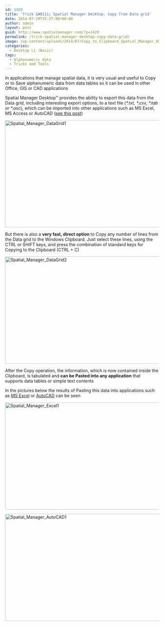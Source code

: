 ```yaml
---
id: 1420
title: 'Trick &#8211; Spatial Manager Desktop. Copy from Data grid'
date: 2014-07-29T15:27:00+00:00
author: admin
layout: post
guid: http://www.spatialmanager.com/?p=1420
permalink: /trick-spatial-manager-desktop-copy-data-grid/
image: /wp-content/uploads/2014/07/Copy_to_Clipboard_Spatial_Manager_85.png
categories:
  - Desktop L1 (Basic)
tags:
  - Alphanumeric data
  - Tricks and Tools
---
```

In applications that manage spatial data, it is very usual and useful to Copy or to Save alphanumeric data from data tables so it can be used in other Office, GIS or CAD applications<!--more-->

Spatial Manager Desktop™ provides the ability to export this data from the Data grid, including interesting export options, to a text file (_\*.txt, \*.csv, \*.tab or \*.asc_), which can be imported into other applications such as MS Excel, MS Access or AutoCAD (<a title="Export alphanumeric data from spatial tables" href="http://www.spatialmanager.com/export-alphanumeric-data-spatial-tables/" target="_blank" rel="nofollow">see this post</a>)

<a href="http://www.spatialmanager.com/wp-content/uploads/2014/07/Spatial_Manager_DataGrid1.png" target="_blank" rel="nofollow"><img src="http://www.spatialmanager.com/wp-content/uploads/2014/07/Spatial_Manager_DataGrid1-1024x576.png" alt="Spatial_Manager_DataGrid1" width="625" height="351" srcset="http://www.spatialmanager.com/wp-content/uploads/2014/07/Spatial_Manager_DataGrid1-1024x576.png 1024w, http://www.spatialmanager.com/wp-content/uploads/2014/07/Spatial_Manager_DataGrid1-300x168.png 300w, http://www.spatialmanager.com/wp-content/uploads/2014/07/Spatial_Manager_DataGrid1-624x351.png 624w, http://www.spatialmanager.com/wp-content/uploads/2014/07/Spatial_Manager_DataGrid1.png 1280w" sizes="(max-width: 625px) 100vw, 625px" /></a>

But there is also a **very fast, direct option** to Copy any number of lines from the Data grid to the Windows Clipboard. Just select these lines, using the CTRL or SHIFT keys, and press the combination of standard keys for Copying to the Clipboard (CTRL + C)

<a href="http://www.spatialmanager.com/wp-content/uploads/2014/07/Spatial_Manager_DataGrid2.png" target="_blank" rel="nofollow"><img src="http://www.spatialmanager.com/wp-content/uploads/2014/07/Spatial_Manager_DataGrid2-1024x576.png" alt="Spatial_Manager_DataGrid2" width="625" height="351" srcset="http://www.spatialmanager.com/wp-content/uploads/2014/07/Spatial_Manager_DataGrid2-1024x576.png 1024w, http://www.spatialmanager.com/wp-content/uploads/2014/07/Spatial_Manager_DataGrid2-300x168.png 300w, http://www.spatialmanager.com/wp-content/uploads/2014/07/Spatial_Manager_DataGrid2-624x351.png 624w, http://www.spatialmanager.com/wp-content/uploads/2014/07/Spatial_Manager_DataGrid2.png 1280w" sizes="(max-width: 625px) 100vw, 625px" /></a>

After the Copy operation, the information, which is now contained inside the Clipboard, is tabulated and **can be Pasted into any application** that supports data tables or simple text contents

In the pictures below the results of Pasting this data into applications such as <a title="MS Excel page" href="http://office.microsoft.com/en-us/excel/" target="_blank" rel="nofollow">MS Excel</a> or <a title="AutoCAD product page" href="http://www.autodesk.com/products/autocad/overview" target="_blank" rel="nofollow">AutoCAD</a> can be seen

<a href="http://www.spatialmanager.com/wp-content/uploads/2014/07/Spatial_Manager_Excel1.png" target="_blank" rel="nofollow"><img src="http://www.spatialmanager.com/wp-content/uploads/2014/07/Spatial_Manager_Excel1-1024x576.png" alt="Spatial_Manager_Excel1" width="625" height="351" srcset="http://www.spatialmanager.com/wp-content/uploads/2014/07/Spatial_Manager_Excel1-1024x576.png 1024w, http://www.spatialmanager.com/wp-content/uploads/2014/07/Spatial_Manager_Excel1-300x168.png 300w, http://www.spatialmanager.com/wp-content/uploads/2014/07/Spatial_Manager_Excel1-624x351.png 624w, http://www.spatialmanager.com/wp-content/uploads/2014/07/Spatial_Manager_Excel1.png 1280w" sizes="(max-width: 625px) 100vw, 625px" /></a>

<a href="http://www.spatialmanager.com/wp-content/uploads/2014/07/Spatial_Manager_AutoCAD1.png" target="_blank" rel="nofollow"><img src="http://www.spatialmanager.com/wp-content/uploads/2014/07/Spatial_Manager_AutoCAD1-1024x576.png" alt="Spatial_Manager_AutoCAD1" width="625" height="351" srcset="http://www.spatialmanager.com/wp-content/uploads/2014/07/Spatial_Manager_AutoCAD1-1024x576.png 1024w, http://www.spatialmanager.com/wp-content/uploads/2014/07/Spatial_Manager_AutoCAD1-300x168.png 300w, http://www.spatialmanager.com/wp-content/uploads/2014/07/Spatial_Manager_AutoCAD1-624x351.png 624w, http://www.spatialmanager.com/wp-content/uploads/2014/07/Spatial_Manager_AutoCAD1.png 1280w" sizes="(max-width: 625px) 100vw, 625px" /></a>